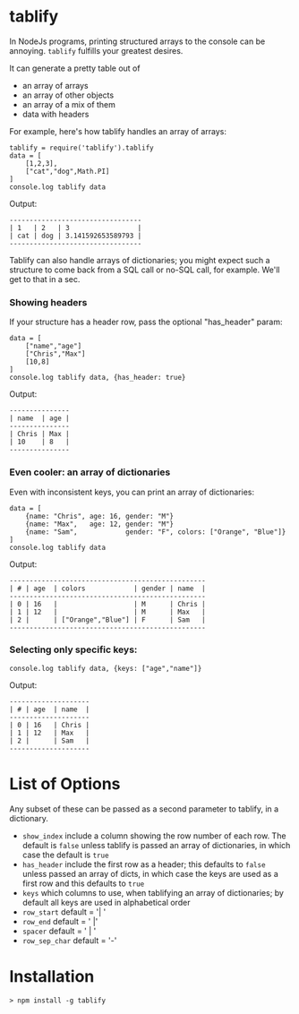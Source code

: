 tablify
=======

In NodeJs programs, printing structured arrays to the console can be annoying. `tablify` fulfills your greatest desires.

It can generate a pretty table out of
 - an array of arrays
 - an array of other objects
 - an array of a mix of them
 - data with headers


For example, here's how tablify handles an array of arrays:

```coffee-script
tablify = require('tablify').tablify
data = [
	[1,2,3], 
	["cat","dog",Math.PI]
]
console.log tablify data
```

Output:
```
---------------------------------
| 1   | 2   | 3                 |
| cat | dog | 3.141592653589793 |
---------------------------------
```

Tablify can also handle arrays of dictionaries; you might expect such a structure to come back from a SQL call or no-SQL call, for example. We'll get
to that in a sec.

### Showing headers

If your structure has a header row, pass the optional "has_header" param:

```coffee-script
data = [
	["name","age"]
	["Chris","Max"] 
	[10,8]
]
console.log tablify data, {has_header: true}
```

Output:
```
---------------
| name  | age |
---------------
| Chris | Max |
| 10    | 8   |
---------------
```

### Even cooler: an array of dictionaries

Even with inconsistent keys, you can print an array of dictionaries:

```coffee-script
data = [
	{name: "Chris", age: 16, gender: "M"} 
	{name: "Max",   age: 12, gender: "M"}
	{name: "Sam",            gender: "F", colors: ["Orange", "Blue"]}
]
console.log tablify data
```

Output:
```
-------------------------------------------------
| # | age  | colors            | gender | name  |
-------------------------------------------------
| 0 | 16   |                   | M      | Chris |
| 1 | 12   |                   | M      | Max   |
| 2 |      | ["Orange","Blue"] | F      | Sam   |
-------------------------------------------------
```

### Selecting only specific keys:

```
console.log tablify data, {keys: ["age","name"]}
```

Output:
```
--------------------
| # | age  | name  |
--------------------
| 0 | 16   | Chris |
| 1 | 12   | Max   |
| 2 |      | Sam   |
--------------------
```

# List of Options 

Any subset of these can be passed as a second parameter to tablify, in a dictionary.

  - `show_index`   include a column showing the row number of each row. The default is `false` unless tablify is passed an array of dictionaries, in which case the default is `true`
  - `has_header`   include the first row as a header; this defaults to `false` unless passed an array of dicts, in which case the keys are used as a first row and this defaults to `true`
  - `keys`         which columns to use, when tablifying an array of dictionaries; by default all keys are used in alphabetical order
  - `row_start`    default = '| '
  - `row_end`      default = ' |'
  - `spacer`       default = ' | '
  - `row_sep_char` default = '-'



# Installation
```
> npm install -g tablify
```
